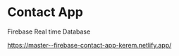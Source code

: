 # Contact App

Firebase Real time Database <br>

https://master--firebase-contact-app-kerem.netlify.app/

